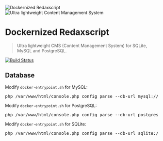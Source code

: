 ![Dockernized Redaxscript](https://dummyimage.com/1000x300/323e4c/ffffff&text=Dockernized+Redaxscript)
![Ultra lightweight Content Management System](http://dummyimage.com/1000x100/323e4c/ffffff&text=Ultra+lightweight+Content+Management+System)


Dockernized Redaxscript
=======================

> Ultra lightweight CMS (Content Management System) for SQLite, MySQL and PostgreSQL.

[![Build Status](https://img.shields.io/travis/redaxmedia/docker-redaxscript.svg?style=flat)](https://travis-ci.org/redaxmedia/docker-redaxscript)


Database
--------

Modify <code>docker-entrypoint.sh</code> for MySQL:

<pre>php /var/www/html/console.php config parse --db-url mysql://root:test@mysql/test</pre>

Modify <code>docker-entrypoint.sh</code> for PostgreSQL:

<pre>php /var/www/html/console.php config parse --db-url postgres://postgres:test@pgsql/test</pre>

Modify <code>docker-entrypoint.sh</code> for SQLite:

<pre>php /var/www/html/console.php config parse --db-url sqlite://test.sqlite</pre>